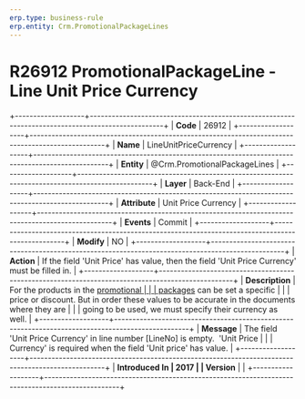 ```yaml
---
erp.type: business-rule
erp.entity: Crm.PromotionalPackageLines
---
```


# R26912 PromotionalPackageLine - Line Unit Price Currency
+-------------------+--------------------------------------------------------------------------------------------------+
| **Code**          | 26912                                                                                            |
+-------------------+--------------------------------------------------------------------------------------------------+
| **Name**          | LineUnitPriceCurrency                                                                            |
+-------------------+--------------------------------------------------------------------------------------------------+
| **Entity**        | @Crm.PromotionalPackageLines                                                                           |
+-------------------+--------------------------------------------------------------------------------------------------+
| **Layer**         | Back-End                                                                                         |
+-------------------+--------------------------------------------------------------------------------------------------+
| **Attribute**     | Unit Price Currency                                                                              |
+-------------------+--------------------------------------------------------------------------------------------------+
| **Events**        | Commit                                                                                           |
+-------------------+--------------------------------------------------------------------------------------------------+
| **Modify**        | NO                                                                                               |
+-------------------+--------------------------------------------------------------------------------------------------+
| **Action**        | If the field 'Unit Price' has value, then the field 'Unit Price Currency' must be filled in.     |
+-------------------+--------------------------------------------------------------------------------------------------+
| **Description**   | For the products in the [promotional                                                             |
|                   | packages](https://confluence.erp.net/display/techdoc/Promotional+Packages) can be set a specific |
|                   | price or discount. But in order these values to be accurate in the documents where they are      |
|                   | going to be used, we must specify their currency as well.                                        |
+-------------------+--------------------------------------------------------------------------------------------------+
| **Message**       | The field \'Unit Price Currency\' in line number \[LineNo\] is empty.  \'Unit Price              |
|                   | Currency\' is required when the field 'Unit price' has value.                                    |
+-------------------+--------------------------------------------------------------------------------------------------+
| **Introduced In   | 2017                                                                                             |
| Version**         |                                                                                                  |
+-------------------+--------------------------------------------------------------------------------------------------+

  

  

  
